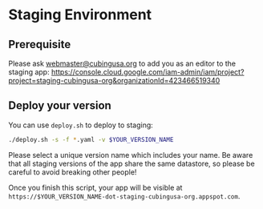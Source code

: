 # Staging Environment

## Prerequisite

Please ask webmaster@cubingusa.org to add you as an editor to the staging app: https://console.cloud.google.com/iam-admin/iam/project?project=staging-cubingusa-org&organizationId=423466519340

## Deploy your version

You can use `deploy.sh` to deploy to staging:

```sh
./deploy.sh -s -f *.yaml -v $YOUR_VERSION_NAME
```

Please select a unique version name which includes your name.  Be aware that all staging versions of the app share the same datastore, so please be careful to avoid breaking other people!

Once you finish this script, your app will be visible at `https://$YOUR_VERSION_NAME-dot-staging-cubingusa-org.appspot.com`.
